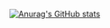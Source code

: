 [![Anurag's GitHub stats](https://github-readme-stats.vercel.app/api?username=H3h3QAQ&show_icons=true&theme=radical)]()
